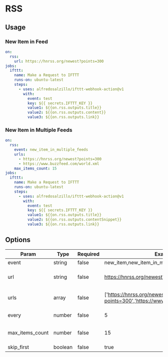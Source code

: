 # RSS

## Usage

### New Item in Feed

```yaml
on:
  rss:
    url: https://hnrss.org/newest?points=300
jobs:
  ifttt:
    name: Make a Request to IFTTT
    runs-on: ubuntu-latest
    steps:
      - uses: alfredosalzillo/ifttt-webhook-action@v1
        with:
          event: test
          key: ${{ secrets.IFTTT_KEY }}
          value1: ${{on.rss.outputs.title}}
          value2: ${{on.rss.outputs.content}}
          value3: ${{on.rss.outputs.link}}
```

### New Item in Multiple Feeds

```yaml
on:
  rss:
    event: new_item_in_multiple_feeds
    urls:
      - https://hnrss.org/newest?points=300
      - https://www.buzzfeed.com/world.xml
    max_items_count: 15
jobs:
  ifttt:
    name: Make a Request to IFTTT
    runs-on: ubuntu-latest
    steps:
      - uses: alfredosalzillo/ifttt-webhook-action@v1
        with:
          event: test
          key: ${{ secrets.IFTTT_KEY }}
          value1: ${{on.rss.outputs.title}}
          value2: ${{on.rss.outputs.contentSnippet}}
          value3: ${{on.rss.outputs.link}}
```

## Options

| Param           | Type          | Required | Examples                                                                     | Description                                                                       | Default  |
| --------------- | ------------- | -------- | ---------------------------------------------------------------------------- | --------------------------------------------------------------------------------- | -------- |
| event           | string        | false    | new_item,new_item_in_multiple_feeds                                          | rss event type                                                                    | new_item |
| url             | string        | false    | https://hnrss.org/newest?points=300                                          | rss feed url,if `type` == "new_item", `url` param is required                     |          |
| urls            | array<string> | false    | ['https://hnrss.org/newest?points=300','https://www.buzzfeed.com/world.xml'] | rss feed urls,if `type` == "new_item_in_multiple_feeds", `urls` param is required |          |
| every           | number        | false    | 5                                                                            | rss fetch interval, unit: minutes                                                 | 5        |
| max_items_count | number        | false    | 15                                                                           | The feed items max length, default is none, it will response all feed items       |
| skip_first      | boolean       | false    | true                                                                         | If should skip first fetch items                                                  | false    |
